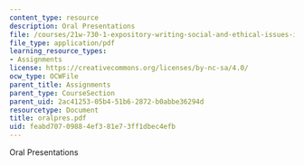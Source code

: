```yaml
---
content_type: resource
description: Oral Presentations
file: /courses/21w-730-1-expository-writing-social-and-ethical-issues-in-print-photography-and-film-fall-2005/feabd70709884ef381e73ff1dbec4efb_oralpres.pdf
file_type: application/pdf
learning_resource_types:
- Assignments
license: https://creativecommons.org/licenses/by-nc-sa/4.0/
ocw_type: OCWFile
parent_title: Assignments
parent_type: CourseSection
parent_uid: 2ac41253-05b4-51b6-2872-b0abbe36294d
resourcetype: Document
title: oralpres.pdf
uid: feabd707-0988-4ef3-81e7-3ff1dbec4efb
---
```

Oral Presentations
